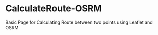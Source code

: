 # CalculateRoute-OSRM

Basic Page for Calculating Route between two points using Leaflet and OSRM

<script src="https://gist.github.com/parthM9/f19606ea983a0ed78c545aca8a5c8c34.js"></script>
